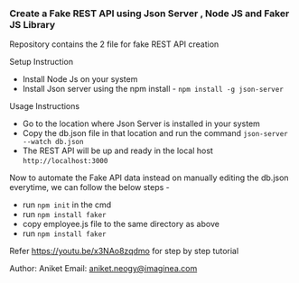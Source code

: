 ### Create a Fake REST API using Json Server , Node JS and Faker JS Library

Repository contains the 2 file for fake REST API creation

Setup Instruction

- Install Node Js on your system
- Install Json server using the npm install - ```npm install -g json-server```


Usage Instructions

- Go to the location where Json Server is installed in your system
- Copy the db.json file in that location and run the command ```json-server --watch db.json```
- The REST API will be up and ready in the local host ```http://localhost:3000```

Now to automate the Fake API data instead on manually editing the db.json everytime, we can follow the below steps - 

- run ```npm init``` in the cmd 
- run ```npm install faker```
- copy employee.js file to the same directory as above
- run ```npm install faker```

Refer https://youtu.be/x3NAo8zqdmo for step by step tutorial

Author: Aniket
Email: aniket.neogy@imaginea.com
